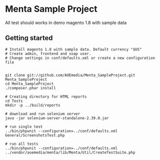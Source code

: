 # Menta Sample Project

All test should works in demo magento 1.8 with sample data
## Getting started
    # Install magento 1.8 with sample data. Default currency "$US"
    # Create admin, frontend and soap user.
    # Change settings in conf/defaults.xml or create a new configuration file


    git clone git://github.com/AOEmedia/Menta_SampleProject.git Menta_SampleProject
    cd Menta_SampleProject
    ./composer.phar install

    # Creating directory for HTML reports
    cd Tests
    mkdir -p ../build/reports

    # download and run selenium server
    java -jar selenium-server-standalone-2.39.0.jar

    # run single test
    ../bin/phpunit --configuration=../conf/defaults.xml General/ScreenshotsTest.php

    # run all tests
    ../bin/phpunit --configuration=../conf/defaults.xml ../vendor/aoemedia/menta/lib/Menta/Util/CreateTestSuite.php